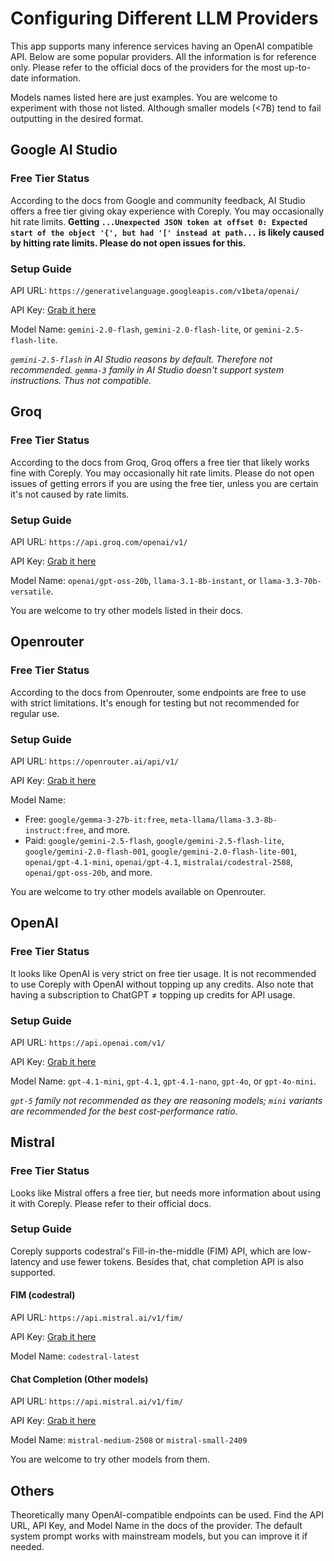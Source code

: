 # Configuring Different LLM Providers

This app supports many inference services having an OpenAI compatible API. Below are some popular
providers. All the information is for reference only. Please refer to the official docs of the
providers
for the most up-to-date information.

Models names listed here are just examples. You are welcome to experiment with those not listed.
Although smaller models (<7B) tend to fail outputting in the desired format.

## Google AI Studio

### Free Tier Status

According to the docs from Google and community feedback, AI Studio offers a free tier giving okay
experience with Coreply. You may occasionally hit rate limits. **Getting
`...Unexpected JSON token at offset 0: Expected start of the object '{', but had '[' instead at path...`
is likely caused by hitting rate limits. Please do not open issues for this.**

### Setup Guide

API URL: `https://generativelanguage.googleapis.com/v1beta/openai/`

API Key: [Grab it here](https://aistudio.google.com/apikey)

Model Name: `gemini-2.0-flash`, `gemini-2.0-flash-lite`, or `gemini-2.5-flash-lite`.

_`gemini-2.5-flash` in AI Studio reasons by default. Therefore not recommended. `gemma-3` family in
AI Studio doesn't support system instructions. Thus not compatible._

## Groq

### Free Tier Status

According to the docs from Groq, Groq offers a free tier that likely works fine with Coreply. You
may occasionally hit rate limits. Please
do not open issues of getting errors if you are using the free tier, unless you are certain it's not
caused by rate limits.

### Setup Guide

API URL: `https://api.groq.com/openai/v1/`

API Key: [Grab it here](https://console.groq.com/keys)

Model Name: `openai/gpt-oss-20b`, `llama-3.1-8b-instant`, or `llama-3.3-70b-versatile`.

You are welcome to try other models listed in their docs.

## Openrouter

### Free Tier Status

According to the docs from Openrouter, some endpoints are free to use with strict limitations. It's
enough for testing but not recommended for regular use.

### Setup Guide

API URL: `https://openrouter.ai/api/v1/`

API Key: [Grab it here](https://openrouter.ai/settings/keys)

Model Name:

- Free: `google/gemma-3-27b-it:free`, `meta-llama/llama-3.3-8b-instruct:free`, and more.
- Paid: `google/gemini-2.5-flash`, `google/gemini-2.5-flash-lite`,
  `google/gemini-2.0-flash-001`, `google/gemini-2.0-flash-lite-001`, `openai/gpt-4.1-mini`,
  `openai/gpt-4.1`, `mistralai/codestral-2508`, `openai/gpt-oss-20b`, and more.

You are welcome to try other models available on Openrouter.

## OpenAI

### Free Tier Status

It looks like OpenAI is very strict on free tier usage. It is not recommended to use Coreply with
OpenAI without topping up any credits. Also note that having a subscription to ChatGPT ≠ topping up
credits for API usage.

### Setup Guide

API URL: `https://api.openai.com/v1/`

API Key: [Grab it here](https://platform.openai.com/api-keys)

Model Name: `gpt-4.1-mini`, `gpt-4.1`, `gpt-4.1-nano`,  `gpt-4o`, or `gpt-4o-mini`.

_`gpt-5` family not recommended as they are reasoning models; `mini` variants are recommended for
the best cost-performance ratio._

## Mistral

### Free Tier Status

Looks like Mistral offers a free tier, but needs more information about using it with Coreply.
Please refer to their official
docs.

### Setup Guide

Coreply supports codestral's Fill-in-the-middle (FIM) API, which are low-latency and use fewer
tokens. Besides that, chat completion API is also supported.

#### FIM (codestral)

API URL: `https://api.mistral.ai/v1/fim/`

API Key: [Grab it here](https://console.mistral.ai/api-keys)

Model Name: `codestral-latest`

#### Chat Completion (Other models)

API URL: `https://api.mistral.ai/v1/fim/`

API Key: [Grab it here](https://console.mistral.ai/api-keys)

Model Name: `mistral-medium-2508` or `mistral-small-2409`

You are welcome to try other models from them.

## Others

Theoretically many OpenAI-compatible endpoints can be used. Find the API URL, API Key, and Model
Name
in the docs of the provider. The default system prompt works with mainstream models, but you can
improve it if needed.